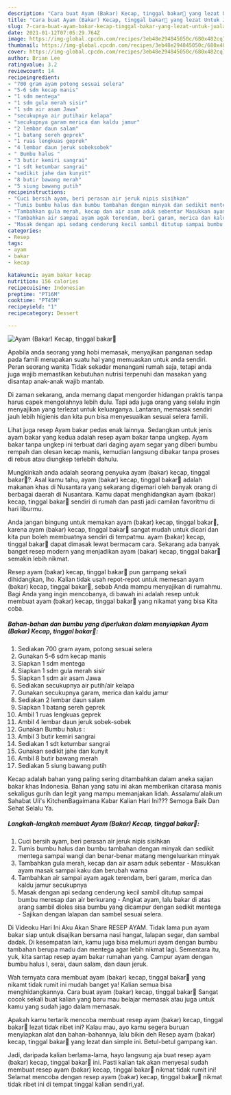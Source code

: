 ```yaml
---
description: "Cara buat Ayam (Bakar) Kecap, tinggal bakar🤗 yang lezat Untuk Jualan"
title: "Cara buat Ayam (Bakar) Kecap, tinggal bakar🤗 yang lezat Untuk Jualan"
slug: 7-cara-buat-ayam-bakar-kecap-tinggal-bakar-yang-lezat-untuk-jualan
date: 2021-01-12T07:05:29.764Z
image: https://img-global.cpcdn.com/recipes/3eb48e294845050c/680x482cq70/ayam-bakar-kecap-tinggal-bakar🤗-foto-resep-utama.jpg
thumbnail: https://img-global.cpcdn.com/recipes/3eb48e294845050c/680x482cq70/ayam-bakar-kecap-tinggal-bakar🤗-foto-resep-utama.jpg
cover: https://img-global.cpcdn.com/recipes/3eb48e294845050c/680x482cq70/ayam-bakar-kecap-tinggal-bakar🤗-foto-resep-utama.jpg
author: Brian Lee
ratingvalue: 3.2
reviewcount: 14
recipeingredient:
- "700 gram ayam potong sesuai selera"
- "5-6 sdm kecap manis"
- "1 sdm mentega"
- "1 sdm gula merah sisir"
- "1 sdm air asam Jawa"
- "secukupnya air putihair kelapa"
- "secukupnya garam merica dan kaldu jamur"
- "2 lembar daun salam"
- "1 batang sereh geprek"
- "1 ruas lengkuas geprek"
- "4 lembar daun jeruk sobeksobek"
- " Bumbu halus "
- "3 butir kemiri sangrai"
- "1 sdt ketumbar sangrai"
- "sedikit jahe dan kunyit"
- "8 butir bawang merah"
- "5 siung bawang putih"
recipeinstructions:
- "Cuci bersih ayam, beri perasan air jeruk nipis sisihkan"
- "Tumis bumbu halus dan bumbu tambahan dengan minyak dan sedikit mentega sampai wangi dan benar-benar matang mengeluarkan minyak"
- "Tambahkan gula merah, kecap dan air asam aduk sebentar Masukkan ayam masak sampai kaku dan berubah warna"
- "Tambahkan air sampai ayam agak terendam, beri garam, merica dan kaldu jamur secukupnya"
- "Masak dengan api sedang cenderung kecil sambil ditutup sampai bumbu meresap dan air berkurang Angkat ayam, lalu bakar di atas arang sambil dioles sisa bumbu yang dicampur dengan sedikit mentega Sajikan dengan lalapan dan sambel sesuai selera."
categories:
- Resep
tags:
- ayam
- bakar
- kecap

katakunci: ayam bakar kecap 
nutrition: 156 calories
recipecuisine: Indonesian
preptime: "PT16M"
cooktime: "PT45M"
recipeyield: "1"
recipecategory: Dessert

---
```



![Ayam (Bakar) Kecap, tinggal bakar🤗](https://img-global.cpcdn.com/recipes/3eb48e294845050c/680x482cq70/ayam-bakar-kecap-tinggal-bakar🤗-foto-resep-utama.jpg)

Apabila anda seorang yang hobi memasak, menyajikan panganan sedap pada famili merupakan suatu hal yang memuaskan untuk anda sendiri. Peran seorang  wanita Tidak sekadar menangani rumah saja, tetapi anda juga wajib memastikan kebutuhan nutrisi terpenuhi dan masakan yang disantap anak-anak wajib mantab.

Di zaman  sekarang, anda memang dapat mengorder hidangan praktis tanpa harus capek mengolahnya lebih dulu. Tapi ada juga orang yang selalu ingin menyajikan yang terlezat untuk keluarganya. Lantaran, memasak sendiri jauh lebih higienis dan kita pun bisa menyesuaikan sesuai selera famili. 

Lihat juga resep Ayam bakar pedas enak lainnya. Sedangkan untuk jenis ayam bakar yang kedua adalah resep ayam bakar tanpa ungkep. Ayam bakar tanpa ungkep ini terbuat dari daging ayam segar yang diberi bumbu rempah dan olesan kecap manis, kemudian langsung dibakar tanpa proses di rebus atau diungkep terlebih dahulu.

Mungkinkah anda adalah seorang penyuka ayam (bakar) kecap, tinggal bakar🤗?. Asal kamu tahu, ayam (bakar) kecap, tinggal bakar🤗 adalah makanan khas di Nusantara yang sekarang digemari oleh banyak orang di berbagai daerah di Nusantara. Kamu dapat menghidangkan ayam (bakar) kecap, tinggal bakar🤗 sendiri di rumah dan pasti jadi camilan favoritmu di hari liburmu.

Anda jangan bingung untuk memakan ayam (bakar) kecap, tinggal bakar🤗, karena ayam (bakar) kecap, tinggal bakar🤗 sangat mudah untuk dicari dan kita pun boleh membuatnya sendiri di tempatmu. ayam (bakar) kecap, tinggal bakar🤗 dapat dimasak lewat bermacam cara. Sekarang ada banyak banget resep modern yang menjadikan ayam (bakar) kecap, tinggal bakar🤗 semakin lebih nikmat.

Resep ayam (bakar) kecap, tinggal bakar🤗 pun gampang sekali dihidangkan, lho. Kalian tidak usah repot-repot untuk memesan ayam (bakar) kecap, tinggal bakar🤗, sebab Anda mampu menyajikan di rumahmu. Bagi Anda yang ingin mencobanya, di bawah ini adalah resep untuk membuat ayam (bakar) kecap, tinggal bakar🤗 yang nikamat yang bisa Kita coba.

<!--inarticleads1-->

##### Bahan-bahan dan bumbu yang diperlukan dalam menyiapkan Ayam (Bakar) Kecap, tinggal bakar🤗:

1. Sediakan 700 gram ayam, potong sesuai selera
1. Gunakan 5-6 sdm kecap manis
1. Siapkan 1 sdm mentega
1. Siapkan 1 sdm gula merah sisir
1. Siapkan 1 sdm air asam Jawa
1. Sediakan secukupnya air putih/air kelapa
1. Gunakan secukupnya garam, merica dan kaldu jamur
1. Sediakan 2 lembar daun salam
1. Siapkan 1 batang sereh geprek
1. Ambil 1 ruas lengkuas geprek
1. Ambil 4 lembar daun jeruk sobek-sobek
1. Gunakan  Bumbu halus :
1. Ambil 3 butir kemiri sangrai
1. Sediakan 1 sdt ketumbar sangrai
1. Gunakan sedikit jahe dan kunyit
1. Ambil 8 butir bawang merah
1. Sediakan 5 siung bawang putih


Kecap adalah bahan yang paling sering ditambahkan dalam aneka sajian bakar khas Indonesia. Bahan yang satu ini akan memberikan citarasa manis sekaligus gurih dan legit yang mampu memanjakan lidah. Assalamu&#39;alaikum Sahabat Uli&#39;s KitchenBagaimana Kabar Kalian Hari Ini??? Semoga Baik Dan Sehat Selalu Ya. 

<!--inarticleads2-->

##### Langkah-langkah membuat Ayam (Bakar) Kecap, tinggal bakar🤗:

1. Cuci bersih ayam, beri perasan air jeruk nipis sisihkan
1. Tumis bumbu halus dan bumbu tambahan dengan minyak dan sedikit mentega sampai wangi dan benar-benar matang mengeluarkan minyak
1. Tambahkan gula merah, kecap dan air asam aduk sebentar - Masukkan ayam masak sampai kaku dan berubah warna
1. Tambahkan air sampai ayam agak terendam, beri garam, merica dan kaldu jamur secukupnya
1. Masak dengan api sedang cenderung kecil sambil ditutup sampai bumbu meresap dan air berkurang - Angkat ayam, lalu bakar di atas arang sambil dioles sisa bumbu yang dicampur dengan sedikit mentega - Sajikan dengan lalapan dan sambel sesuai selera.


Di Videoku Hari Ini Aku Akan Share RESEP AYAM. Tidak lama pun ayam bakar siap untuk disajikan bersama nasi hangat, lalapan segar, dan sambal dadak. Di kesempatan lain, kamu juga bisa melumuri ayam dengan bumbu tambahan berupa madu dan mentega agar lebih nikmat lagi. Sementara itu, yuk, kita santap resep ayam bakar rumahan yang. Campur ayam dengan bumbu halus I, serai, daun salam, dan daun jeruk. 

Wah ternyata cara membuat ayam (bakar) kecap, tinggal bakar🤗 yang nikamt tidak rumit ini mudah banget ya! Kalian semua bisa menghidangkannya. Cara buat ayam (bakar) kecap, tinggal bakar🤗 Sangat cocok sekali buat kalian yang baru mau belajar memasak atau juga untuk kamu yang sudah jago dalam memasak.

Apakah kamu tertarik mencoba membuat resep ayam (bakar) kecap, tinggal bakar🤗 lezat tidak ribet ini? Kalau mau, ayo kamu segera buruan menyiapkan alat dan bahan-bahannya, lalu bikin deh Resep ayam (bakar) kecap, tinggal bakar🤗 yang lezat dan simple ini. Betul-betul gampang kan. 

Jadi, daripada kalian berlama-lama, hayo langsung aja buat resep ayam (bakar) kecap, tinggal bakar🤗 ini. Pasti kalian tak akan menyesal sudah membuat resep ayam (bakar) kecap, tinggal bakar🤗 nikmat tidak rumit ini! Selamat mencoba dengan resep ayam (bakar) kecap, tinggal bakar🤗 nikmat tidak ribet ini di tempat tinggal kalian sendiri,ya!.

